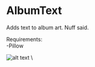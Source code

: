 # AlbumText
Adds text to album art. Nuff said.

Requirements: \
-Pillow


![alt text](./examples/3.png) \
